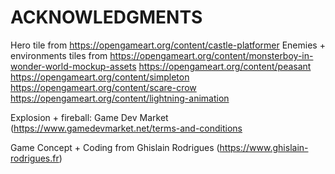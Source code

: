 # ACKNOWLEDGMENTS

Hero tile from https://opengameart.org/content/castle-platformer
Enemies + environments tiles from https://opengameart.org/content/monsterboy-in-wonder-world-mockup-assets
https://opengameart.org/content/peasant
https://opengameart.org/content/simpleton
https://opengameart.org/content/scare-crow
https://opengameart.org/content/lightning-animation

Explosion + fireball: Game Dev Market
(https://www.gamedevmarket.net/terms-and-conditions

Game Concept + Coding from Ghislain Rodrigues (https://www.ghislain-rodrigues.fr)

